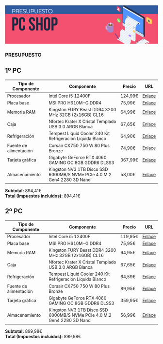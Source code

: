 ![Presupuesto PC](header.png)
### PRESUPUESTO
## 1º PC

| Tipo de Componente    | Componente                                                                                     | Precio   | URL                                                                                     |
|------------------------|-----------------------------------------------------------------------------------------------|----------|-----------------------------------------------------------------------------------------|
| Procesador            | Intel Core i5 12400F                                                                          | 124,99€  | [Enlace](https://www.pccomponentes.com/intel-core-i5-12400f-25-ghz-tray)                                                                         |
| Placa base            | MSI PRO H610M-G DDR4                                                                          | 75,99€   | [Enlace](https://www.pccomponentes.com/msi-pro-h610m-g-ddr4)                                                                          |
| Memoria RAM           | Kingston FURY Beast DDR4 3200 MHz 32GB (2x16GB) CL16                                          | 64,99€   | [Enlace](https://www.pccomponentes.com/kingston-fury-beast-rgb-ddr4-3200mhz-32gb-2x16gb-cl16)                                                                         |
| Caja                  | Nfortec Krater X Cristal Templado USB 3.0 ARGB Blanca                                         | 67,65€   | [Enlace](https://www.pccomponentes.com/nfortec-krater-x-cristal-templado-usb-30-argb-blanca)                                                                          |
| Refrigeración         | Tempest Liquid Cooler 240 Kit Refrigeración Líquida Blanco                                    | 64,90€   | [Enlace](https://www.pccomponentes.com/tempest-liquid-cooler-240-kit-refrigeracion-liquida-blanco)                                                                         |
| Fuente de alimentación| Corsair CX750 750 W 80 Plus Bronze                                                             | 74,90€   | [Enlace](https://www.pccomponentes.com/corsair-cx750-750-w-80-plus-bronze)                                                                         |
| Tarjeta gráfica       | Gigabyte GeForce RTX 4060 GAMING OC 8GB GDDR6 DLSS3                                           | 367,99€  | [Enlace](https://www.pccomponentes.com/gigabyte-geforce-rtx-4060-gaming-oc-8gb-gddr6-dlss3)                                                                         |
| Almacenamiento        | Kingston NV3 1TB Disco SSD 6000MB/S NVMe PCIe 4.0 M.2 Gen4 2280 3D Nand                       | 58,00€   | [Enlace](https://www.pccomponentes.com/disco-duro-kingston-nv3-1tb-ssd-m2-nvme-2280-pcie-40-3d-nand)                                                                         |

**Subtotal:** 894,41€  
**Total (Impuestos incluidos):** 894,41€

## 2º PC

| Tipo de Componente    | Componente                                                                                     | Precio   | URL                                                                                     |
|------------------------|-----------------------------------------------------------------------------------------------|----------|-----------------------------------------------------------------------------------------|
| Procesador            | Intel Core i5 12400F                                                                          | 119,95€  | [Enlace](https://www.coolmod.com/intel-core-i5-12400f-4-4ghz-socket-1700-boxed-procesador/) |
| Placa base            | MSI PRO H610M-G DDR4                                                                          | 75,95€   | [Enlace](https://www.coolmod.com/msi-pro-h610m-g-ddr4-socket-1700/)                        |
| Memoria RAM           | Kingston FURY Beast DDR4 3200 MHz 32GB (2x16GB) CL16                                          | 64,95€   | [Enlace](https://www.coolmod.com/kingston-fury-beast-32gb-2x16gb-3200mhz-cl16-xmp/)       |
| Caja                  | Nfortec Krater X Cristal Templado USB 3.0 ARGB Blanca                                         | 67,65€   | [Enlace](https://www.coolmod.com/nfortec-krater-x-cristal-templado-usb-30-argb-blanca/)   |
| Refrigeración         | Tempest Liquid Cooler 240 Kit Refrigeración Líquida Blanco                                    | 64,59€   | [Enlace](https://www.coolmod.com/tempest-liquid-cooler-240-kit-refrigeracion-liquida-blanco/) |
| Fuente de alimentación| Corsair CX750 750 W 80 Plus Bronze                                                             | 89,95€   | [Enlace](https://www.coolmod.com/corsair-cx750-80-plus-bronze-750w/)                      |
| Tarjeta gráfica       | Gigabyte GeForce RTX 4060 GAMING OC 8GB GDDR6 DLSS3                                           | 359,95€  | [Enlace](https://www.coolmod.com/gigabyte-geforce-rtx-4060-gaming-oc-8gb-gddr6-dlss3/)    |
| Almacenamiento        | Kingston NV3 1TB Disco SSD 6000MB/S NVMe PCIe 4.0 M.2 Gen4 2280 3D Nand                       | 56,99€   | [Enlace](https://www.coolmod.com/kingston-nv3-1tb-m2-disco-duro-ssd/)                    |

**Subtotal:** 899,98€  
**Total (Impuestos incluidos):** 899,98€
